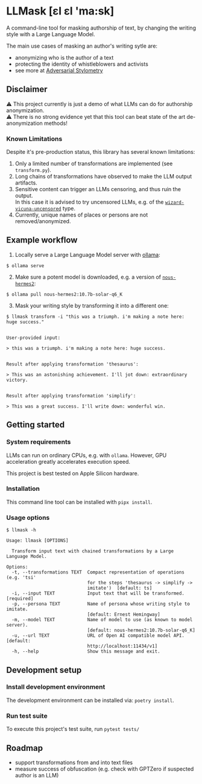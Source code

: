 # LLMask [ɛl ɛl 'ma:sk]

A command-line tool for masking authorship of text,
by changing the writing style with a Large Language Model.

The main use cases of masking an author's writing sytle are:

* anonymizing who is the author of a text
* protecting the identity of whistleblowers and activists
* see more at [Adversarial Stylometry](https://en.wikipedia.org/wiki/Adversarial_stylometry)

## Disclaimer

⚠️ This project currently is just a demo of what LLMs can do for authorship anonymization.<br>
⚠️ There is no strong evidence yet that this tool can beat state of the art de-anonymization methods!

### Known Limitations

Despite it's pre-production status, this library has several known limitations:

1. Only a limited number of transformations are implemented (see `transform.py`).
2. Long chains of transformations have observed to make the LLM output artifacts.
3. Sensitive content can trigger an LLMs censoring, and thus ruin the output.<br>
In this case it is advised to try uncensored LLMs, e.g. of the [`wizard-vicuna-uncensored`](https://registry.ollama.ai/library/wizard-vicuna-uncensored) type.
4. Currently, unique names of places or persons are not removed/anonymized.


## Example workflow

1. Locally serve a Large Language Model server with [ollama](https://ollama.com/):

```
$ ollama serve
```

2. Make sure a potent model is downloaded, e.g. a version of [`nous-hermes2`](https://registry.ollama.ai/library/nous-hermes2):

```
$ ollama pull nous-hermes2:10.7b-solar-q6_K
```

3. Mask your writing style by transforming it into a different one:

```
$ llmask transform -i "this was a triumph. i'm making a note here: huge success."


User-provided input:

> this was a triumph. i'm making a note here: huge success.


Result after applying transformation 'thesaurus':

> This was an astonishing achievement. I'll jot down: extraordinary victory.


Result after applying transformation 'simplify':

> This was a great success. I'll write down: wonderful win.
```

## Getting started
### System requirements

LLMs can run on ordinary CPUs, e.g. with `ollama`.
However, GPU acceleration greatly accelerates execution speed.

This project is best tested on Apple Silicon hardware.

### Installation

This command line tool can be installed with `pipx install`.

### Usage options

```
$ llmask -h

Usage: llmask [OPTIONS]

  Transform input text with chained transformations by a Large Language Model.

Options:
  -t, --transformations TEXT  Compact representation of operations (e.g. 'tsi'
                              for the steps 'thesaurus -> simplify ->
                              imitate')  [default: ts]
  -i, --input TEXT            Input text that will be transformed.  [required]
  -p, --persona TEXT          Name of persona whose writing style to imitate.
                              [default: Ernest Hemingway]
  -m, --model TEXT            Name of model to use (as known to model server).
                              [default: nous-hermes2:10.7b-solar-q6_K]
  -u, --url TEXT              URL of Open AI compatible model API.  [default:
                              http://localhost:11434/v1]
  -h, --help                  Show this message and exit.
```

## Development setup
### Install development environment

The development environment can be installed via: `poetry install`.

### Run test suite

To execute this project's test suite, run `pytest tests/`

## Roadmap
* support transformations from and into text files
* measure success of obfuscation (e.g. check with GPTZero if suspected author is an LLM)
